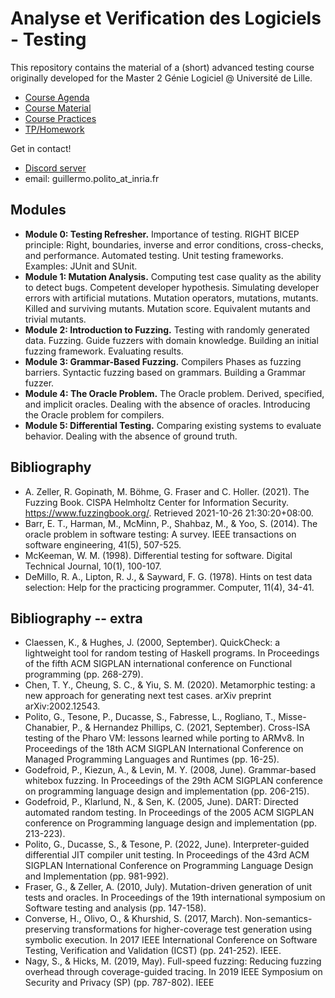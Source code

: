 # Analyse et Verification des Logiciels - Testing

This repository contains the material of a (short) advanced testing course originally developed for the Master 2 Génie Logiciel @ Université de Lille.

- [Course Agenda](agenda.md)
- [Course Material](slides)
- [Course Practices](practice)
- [TP/Homework](tp.md)

Get in contact!
- [Discord server](https://discord.gg/h2mH5Daq)
- email: guillermo.polito_at_inria.fr


## Modules

- **Module 0: Testing Refresher.** Importance of testing. RIGHT BICEP principle: Right, boundaries, inverse and error conditions, cross-checks, and performance. Automated testing. Unit testing frameworks. Examples: JUnit and SUnit.
- **Module 1: Mutation Analysis.** Computing test case quality as the ability to detect bugs. Competent developer hypothesis. Simulating developer errors with artificial mutations. Mutation operators, mutations, mutants. Killed and surviving mutants. Mutation score. Equivalent mutants and trivial mutants.
- **Module 2: Introduction to Fuzzing.** Testing with randomly generated data. Fuzzing. Guide fuzzers with domain knowledge. Building an initial fuzzing framework. Evaluating results.
- **Module 3: Grammar-Based Fuzzing.** Compilers Phases as fuzzing barriers. Syntactic fuzzing based on grammars. Building a Grammar fuzzer.
- **Module 4: The Oracle Problem.** The Oracle problem. Derived, specified, and implicit oracles. Dealing with the absence of oracles. Introducing the Oracle problem for compilers.
- **Module 5: Differential Testing.** Comparing existing systems to evaluate behavior. Dealing with the absence of ground truth.

## Bibliography

- A. Zeller, R. Gopinath, M. Böhme, G. Fraser and C. Holler. (2021). The Fuzzing Book.
CISPA Helmholtz Center for Information Security. https://www.fuzzingbook.org/. Retrieved
2021-10-26 21:30:20+08:00.
- Barr, E. T., Harman, M., McMinn, P., Shahbaz, M., & Yoo, S. (2014). The oracle problem in
software testing: A survey. IEEE transactions on software engineering, 41(5), 507-525.
- McKeeman, W. M. (1998). Differential testing for software. Digital Technical Journal, 10(1),
100-107.
- DeMillo, R. A., Lipton, R. J., & Sayward, F. G. (1978). Hints on test data selection: Help for
the practicing programmer. Computer, 11(4), 34-41.

## Bibliography -- extra

- Claessen, K., & Hughes, J. (2000, September). QuickCheck: a lightweight tool for random
testing of Haskell programs. In Proceedings of the fifth ACM SIGPLAN international
conference on Functional programming (pp. 268-279).
- Chen, T. Y., Cheung, S. C., & Yiu, S. M. (2020). Metamorphic testing: a new approach for
generating next test cases. arXiv preprint arXiv:2002.12543.
- Polito, G., Tesone, P., Ducasse, S., Fabresse, L., Rogliano, T., Misse-Chanabier, P., &
Hernandez Phillips, C. (2021, September). Cross-ISA testing of the Pharo VM: lessons
learned while porting to ARMv8. In Proceedings of the 18th ACM SIGPLAN International
Conference on Managed Programming Languages and Runtimes (pp. 16-25).
- Godefroid, P., Kiezun, A., & Levin, M. Y. (2008, June). Grammar-based whitebox fuzzing. In
Proceedings of the 29th ACM SIGPLAN conference on programming language design and
implementation (pp. 206-215).
- Godefroid, P., Klarlund, N., & Sen, K. (2005, June). DART: Directed automated random
testing. In Proceedings of the 2005 ACM SIGPLAN conference on Programming language
design and implementation (pp. 213-223).
- Polito, G., Ducasse, S., & Tesone, P. (2022, June). Interpreter-guided differential JIT
compiler unit testing. In Proceedings of the 43rd ACM SIGPLAN International Conference on
Programming Language Design and Implementation (pp. 981-992).
- Fraser, G., & Zeller, A. (2010, July). Mutation-driven generation of unit tests and oracles. In
Proceedings of the 19th international symposium on Software testing and analysis (pp.
147-158).
- Converse, H., Olivo, O., & Khurshid, S. (2017, March). Non-semantics-preserving
transformations for higher-coverage test generation using symbolic execution. In 2017 IEEE
International Conference on Software Testing, Verification and Validation (ICST) (pp.
241-252). IEEE.
- Nagy, S., & Hicks, M. (2019, May). Full-speed fuzzing: Reducing fuzzing overhead through
coverage-guided tracing. In 2019 IEEE Symposium on Security and Privacy (SP) (pp.
787-802). IEEE
